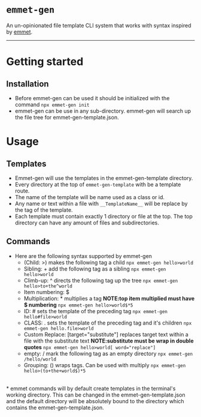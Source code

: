 # `emmet-gen`

An un-opinionated file template CLI system that works with syntax inspired by [emmet](https://emmet.io/).

---

# Getting started
## Installation
* Before emmet-gen can be used it should be initialized with the command ```npx emmet-gen init```
* emmet-gen can be use in any sub-directory. emmet-gen will search up the file tree for emmet-gen-template.json.

# Usage
## Templates
* Emmet-gen will use the templates in the emmet-gen-template directory.
* Every directory at the top of `emmet-gen-template` with be a template route.
* The name of the template will be name used as a class or id.
* Any name or text within a file with `__TemplateName__` will be replace by the tag of the template.
* Each template must contain exactly 1 directory or file at the top. The top directory can have any amount of files and subdirectories.

## Commands
* Here are the following syntax supported by emmet-gen
  * (Child: >) makes the following tag a child
  ```npx emmet-gen hello>world```
  * Sibling: + add the following tag as a sibling
  ```npx emmet-gen hello>world```
  * Climb-up: ^ directs the following tag up the tree
  ```npx emmet-gen hello>to+the^world```
  * Item numbering: \$
  * Multiplication: * multiplies a tag <b>NOTE:top item multiplied must have \$ numbering</b>
  ```npx emmet-gen hello>world$*5```
  * ID: # sets the template of the preceding tag
  ```npx emmet-gen hello#file>world```
  * CLASS: . sets the template of the preceding tag and it's children
  ```npx emmet-gen hello.file>world```
  * Custom Replace: [target="substitute"] replaces target text within a file with the substitute text <b>NOTE:substitute must be wrap in double quotes</b>
  ```npx emmet-gen hello>world[ word="replace"]```
  * empty: / mark the following tag as an empty directory
  ```npx emmet-gen /hello/world```
  * Grouping: ()  wraps tags. Can be used with multiply 
   ```npx emmet-gen hello>(to+the+world$)*5```
<br/>
* emmet commands will by default create templates in the terminal's working directory. This can be changed in the emmet-gen-template.json and the default directory will be absolutely bound to the directory which contains the emmet-gen-template.json.